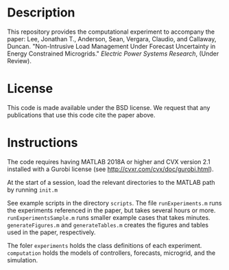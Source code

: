 # Description
This repository provides the computational experiment to accompany the paper: Lee, Jonathan T., Anderson, Sean, Vergara, Claudio, and Callaway, Duncan. "Non-Intrusive Load Management Under Forecast Uncertainty in Energy Constrained Microgrids." *Electric Power Systems Research*, (Under Review).

# License
This code is made available under the BSD license. We request that any publications that use this code cite the paper above.

# Instructions
The code requires having MATLAB 2018A or higher and CVX version 2.1 installed with a Gurobi license (see http://cvxr.com/cvx/doc/gurobi.html).

At the start of a session, load the relevant directories to the MATLAB path by running `init.m`

See example scripts in the directory `scripts`. The file `runExperiments.m` runs the experiments referenced in the paper, but takes several hours or more. `runExperimentsSample.m` runs smaller example cases that takes minutes. `generateFigures.m` and `generateTables.m` creates the figures and tables used in the paper, respectively.

The foler `experiments` holds the class definitions of each experiment. `computation` holds the models of controllers, forecasts, microgrid, and the simulation.
